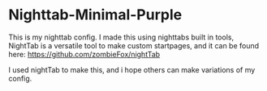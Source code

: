 # Nighttab-Minimal-Purple
This is my nighttab config.
I made this using nighttabs built in tools, NightTab is a versatile tool to make custom startpages, and it can be found here: https://github.com/zombieFox/nightTab

I used nightTab to make this, and i hope others can make variations of my config.
